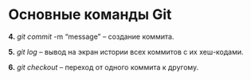 # Основные команды Git

**4.** *git commit* -m “message” – создание коммита.


**5.** *git log* – вывод на экран истории всех коммитов с их хеш-кодами.

**6.** *git checkout* – переход от одного коммита к другому.